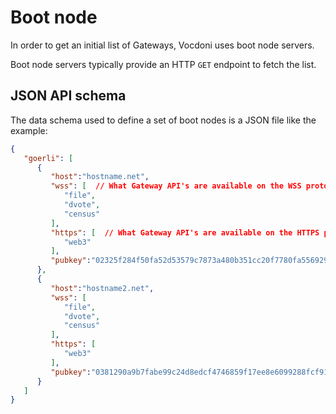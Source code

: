 # Boot node

In order to get an initial list of Gateways, Vocdoni uses boot node servers.

Boot node servers typically provide an HTTP `GET` endpoint to fetch the list.

## JSON API schema

The data schema used to define a set of boot nodes is a JSON file like the example:

```json
{
   "goerli": [
      {
         "host":"hostname.net",
         "wss": [  // What Gateway API's are available on the WSS protocol
            "file",
            "dvote",
            "census"
         ],
         "https": [  // What Gateway API's are available on the HTTPS protocol
            "web3"
         ],
         "pubkey":"02325f284f50fa52d53579c7873a480b351cc20f7780fa556929f5017283ad2449"  // ECDSA Public key
      },
      {
         "host":"hostname2.net",
         "wss": [
            "file",
            "dvote",
            "census"
         ],
         "https": [
            "web3"
         ],
         "pubkey":"0381290a9b7fabe99c24d8edcf4746859f17ee8e6099288fcf9170c356545fcac0"
      }
   ]
}
```
